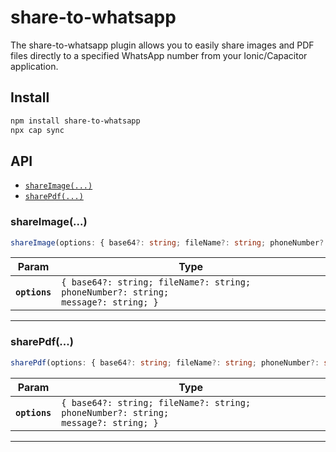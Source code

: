 # share-to-whatsapp

The share-to-whatsapp plugin allows you to easily share images and PDF files directly to a specified WhatsApp number from your Ionic/Capacitor application.

## Install

```bash
npm install share-to-whatsapp
npx cap sync
```

## API

<docgen-index>

* [`shareImage(...)`](#shareimage)
* [`sharePdf(...)`](#sharepdf)

</docgen-index>

<docgen-api>
<!--Update the source file JSDoc comments and rerun docgen to update the docs below-->

### shareImage(...)

```typescript
shareImage(options: { base64?: string; fileName?: string; phoneNumber?: string; message?: string; }) => Promise<void>
```

| Param         | Type                                                                                         |
| ------------- | -------------------------------------------------------------------------------------------- |
| **`options`** | <code>{ base64?: string; fileName?: string; phoneNumber?: string; message?: string; }</code> |

--------------------


### sharePdf(...)

```typescript
sharePdf(options: { base64?: string; fileName?: string; phoneNumber?: string; message?: string; }) => Promise<void>
```

| Param         | Type                                                                                         |
| ------------- | -------------------------------------------------------------------------------------------- |
| **`options`** | <code>{ base64?: string; fileName?: string; phoneNumber?: string; message?: string; }</code> |

--------------------

</docgen-api>
